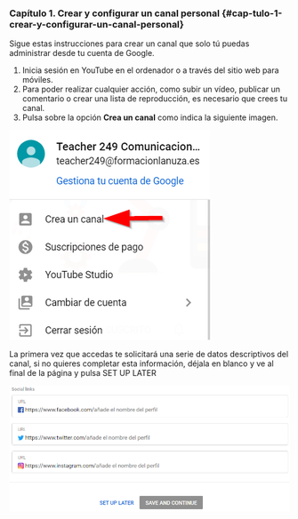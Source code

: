 ### Capítulo 1\. Crear y configurar un canal personal {#cap-tulo-1-crear-y-configurar-un-canal-personal}

Sigue estas instrucciones para crear un canal que solo tú puedas administrar desde tu cuenta de Google.

1.  Inicia sesión en YouTube en el ordenador o a través del sitio web para móviles.
2.  Para poder realizar cualquier acción, como subir un vídeo, publicar un comentario o crear una lista de reproducción, es necesario que crees tu canal.
3.  Pulsa sobre la opción **Crea un canal** como indica la siguiente imagen.

![](images/m4image32.png)

La primera vez que accedas te solicitará una serie de datos descriptivos del canal, si no quieres completar esta información, déjala en blanco y ve al final de la página y pulsa SET UP LATER

![](images/m4image30.png)